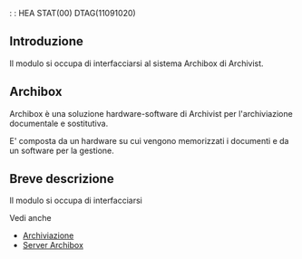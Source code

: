  :  : HEA STAT(00) DTAG(11091020)

## Introduzione

Il modulo si occupa di interfacciarsi al sistema Archibox di Archivist.

## Archibox
Archibox è una soluzione hardware-software di Archivist per l'archiviazione documentale e sostitutiva.

E' composta da un hardware su cui vengono memorizzati i documenti e da un software per la gestione.


## Breve descrizione
Il modulo si occupa di interfacciarsi


Vedi anche
- [Archiviazione](Sorgenti/MB/DOC_OGG/V2LOCOSA26)
- [Server Archibox](Sorgenti/MB/DOC_OGG/V3_CSE_09)
